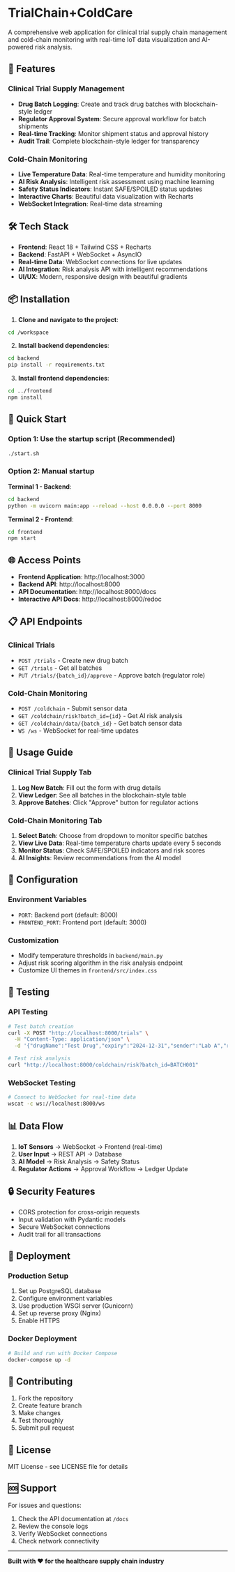 # TrialChain+ColdCare

A comprehensive web application for clinical trial supply chain management and cold-chain monitoring with real-time IoT data visualization and AI-powered risk analysis.

## 🚀 Features

### Clinical Trial Supply Management
- **Drug Batch Logging**: Create and track drug batches with blockchain-style ledger
- **Regulator Approval System**: Secure approval workflow for batch shipments
- **Real-time Tracking**: Monitor shipment status and approval history
- **Audit Trail**: Complete blockchain-style ledger for transparency

### Cold-Chain Monitoring
- **Live Temperature Data**: Real-time temperature and humidity monitoring
- **AI Risk Analysis**: Intelligent risk assessment using machine learning
- **Safety Status Indicators**: Instant SAFE/SPOILED status updates
- **Interactive Charts**: Beautiful data visualization with Recharts
- **WebSocket Integration**: Real-time data streaming

## 🛠 Tech Stack

- **Frontend**: React 18 + Tailwind CSS + Recharts
- **Backend**: FastAPI + WebSocket + AsyncIO
- **Real-time Data**: WebSocket connections for live updates
- **AI Integration**: Risk analysis API with intelligent recommendations
- **UI/UX**: Modern, responsive design with beautiful gradients

## 📦 Installation

1. **Clone and navigate to the project**:
```bash
cd /workspace
```

2. **Install backend dependencies**:
```bash
cd backend
pip install -r requirements.txt
```

3. **Install frontend dependencies**:
```bash
cd ../frontend
npm install
```

## 🚀 Quick Start

### Option 1: Use the startup script (Recommended)
```bash
./start.sh
```

### Option 2: Manual startup

**Terminal 1 - Backend**:
```bash
cd backend
python -m uvicorn main:app --reload --host 0.0.0.0 --port 8000
```

**Terminal 2 - Frontend**:
```bash
cd frontend
npm start
```

## 🌐 Access Points

- **Frontend Application**: http://localhost:3000
- **Backend API**: http://localhost:8000
- **API Documentation**: http://localhost:8000/docs
- **Interactive API Docs**: http://localhost:8000/redoc

## 📋 API Endpoints

### Clinical Trials
- `POST /trials` - Create new drug batch
- `GET /trials` - Get all batches
- `PUT /trials/{batch_id}/approve` - Approve batch (regulator role)

### Cold-Chain Monitoring
- `POST /coldchain` - Submit sensor data
- `GET /coldchain/risk?batch_id={id}` - Get AI risk analysis
- `GET /coldchain/data/{batch_id}` - Get batch sensor data
- `WS /ws` - WebSocket for real-time updates

## 🎯 Usage Guide

### Clinical Trial Supply Tab
1. **Log New Batch**: Fill out the form with drug details
2. **View Ledger**: See all batches in the blockchain-style table
3. **Approve Batches**: Click "Approve" button for regulator actions

### Cold-Chain Monitoring Tab
1. **Select Batch**: Choose from dropdown to monitor specific batches
2. **View Live Data**: Real-time temperature charts update every 5 seconds
3. **Monitor Status**: Check SAFE/SPOILED indicators and risk scores
4. **AI Insights**: Review recommendations from the AI model

## 🔧 Configuration

### Environment Variables
- `PORT`: Backend port (default: 8000)
- `FRONTEND_PORT`: Frontend port (default: 3000)

### Customization
- Modify temperature thresholds in `backend/main.py`
- Adjust risk scoring algorithm in the risk analysis endpoint
- Customize UI themes in `frontend/src/index.css`

## 🧪 Testing

### API Testing
```bash
# Test batch creation
curl -X POST "http://localhost:8000/trials" \
  -H "Content-Type: application/json" \
  -d '{"drugName":"Test Drug","expiry":"2024-12-31","sender":"Lab A","receiver":"Hospital B"}'

# Test risk analysis
curl "http://localhost:8000/coldchain/risk?batch_id=BATCH001"
```

### WebSocket Testing
```bash
# Connect to WebSocket for real-time data
wscat -c ws://localhost:8000/ws
```

## 📊 Data Flow

1. **IoT Sensors** → WebSocket → Frontend (real-time)
2. **User Input** → REST API → Database
3. **AI Model** → Risk Analysis → Safety Status
4. **Regulator Actions** → Approval Workflow → Ledger Update

## 🔒 Security Features

- CORS protection for cross-origin requests
- Input validation with Pydantic models
- Secure WebSocket connections
- Audit trail for all transactions

## 🚀 Deployment

### Production Setup
1. Set up PostgreSQL database
2. Configure environment variables
3. Use production WSGI server (Gunicorn)
4. Set up reverse proxy (Nginx)
5. Enable HTTPS

### Docker Deployment
```bash
# Build and run with Docker Compose
docker-compose up -d
```

## 🤝 Contributing

1. Fork the repository
2. Create feature branch
3. Make changes
4. Test thoroughly
5. Submit pull request

## 📄 License

MIT License - see LICENSE file for details

## 🆘 Support

For issues and questions:
1. Check the API documentation at `/docs`
2. Review the console logs
3. Verify WebSocket connections
4. Check network connectivity

---

**Built with ❤️ for the healthcare supply chain industry**
